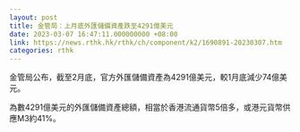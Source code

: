 ```yaml
---
layout: post
title: 金管局：上月底外匯儲備資產跌至4291億美元
date: 2023-03-07 16:47:11.000000000 +08:00
link: https://news.rthk.hk/rthk/ch/component/k2/1690891-20230307.htm
categories: rthk
---
```


金管局公布，截至2月底，官方外匯儲備資產為4291億美元，較1月底減少74億美元。

為數4291億美元的外匯儲備資產總額，相當於香港流通貨幣5倍多，或港元貨幣供應M3約41%。
